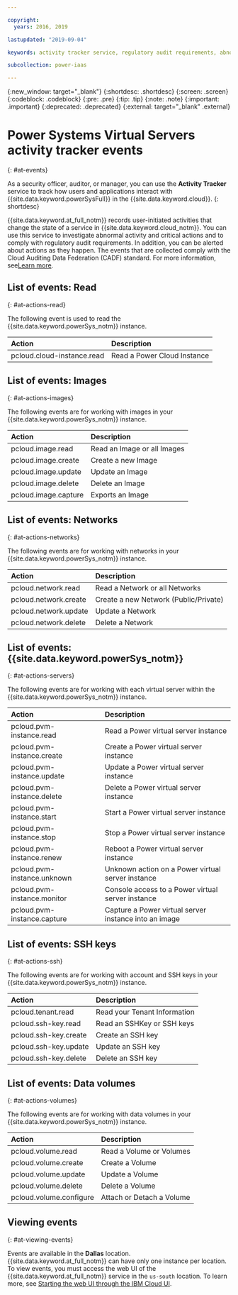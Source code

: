 ```yaml
---

copyright:
  years: 2016, 2019

lastupdated: "2019-09-04"

keywords: activity tracker service, regulatory audit requirements, abnormal activity

subcollection: power-iaas

---
```


{:new_window: target="_blank"}
{:shortdesc: .shortdesc}
{:screen: .screen}
{:codeblock: .codeblock}
{:pre: .pre}
{:tip: .tip}
{:note: .note}
{:important: .important}
{:deprecated: .deprecated}
{:external: target="_blank" .external}

# Power Systems Virtual Servers activity tracker events
{: #at-events}

As a security officer, auditor, or manager, you can use the **Activity Tracker** service to track how users and applications interact with {{site.data.keyword.powerSysFull}} in the {{site.data.keyword.cloud}}.
{: shortdesc}

{{site.data.keyword.at_full_notm}} records user-initiated activities that change the state of a service in {{site.data.keyword.cloud_notm}}. You can use this service to investigate abnormal activity and critical actions and to comply with regulatory audit requirements. In addition, you can be alerted about actions as they happen. The events that are collected comply with the Cloud Auditing Data Federation (CADF) standard. For more information, see[Learn more](/docs/services/Activity-Tracker-with-LogDNA?topic=logdnaat-getting-started#getting-started).

## List of events: Read
{: #at-actions-read}

The following event is used to read the {{site.data.keyword.powerSys_notm}} instance.

| Action                     | Description                     |
|:---------------------------|:--------------------------------|
| pcloud.cloud-instance.read | Read a Power Cloud Instance     |

## List of events: Images
{: #at-actions-images}

The following events are for working with images in your {{site.data.keyword.powerSys_notm}} instance.

| Action                     | Description                     |
|:---------------------------|:--------------------------------|
| pcloud.image.read          | Read an Image or all Images     |
| pcloud.image.create        | Create a new Image              |
| pcloud.image.update        | Update an Image                 |
| pcloud.image.delete        | Delete an Image                 |
| pcloud.image.capture       | Exports an Image                |

## List of events: Networks
{: #at-actions-networks}

The following events are for working with networks in your {{site.data.keyword.powerSys_notm}} instance.

| Action                     | Description                           |
|:---------------------------|:--------------------------------------|
| pcloud.network.read        | Read a Network or all Networks        |
| pcloud.network.create      | Create a new Network (Public/Private) |
| pcloud.network.update      | Update a Network                      |
| pcloud.network.delete      | Delete a Network                      |

## List of events: {{site.data.keyword.powerSys_notm}}
{: #at-actions-servers}

The following events are for working with each virtual server within the {{site.data.keyword.powerSys_notm}} instance.

| Action                        | Description                          |
|:------------------------------|:-------------------------------------|
| pcloud.pvm-instance.read      | Read a Power virtual server instance                  |
| pcloud.pvm-instance.create    | Create a Power virtual server instance                |
| pcloud.pvm-instance.update    | Update a Power virtual server instance                |
| pcloud.pvm-instance.delete    | Delete a Power virtual server instance                |
| pcloud.pvm-instance.start     | Start a Power virtual server instance                 |
| pcloud.pvm-instance.stop      | Stop a Power virtual server instance                  |
| pcloud.pvm-instance.renew     | Reboot a Power virtual server instance                |
| pcloud.pvm-instance.unknown   | Unknown action on a Power virtual server instance     |
| pcloud.pvm-instance.monitor   | Console access to a Power virtual server instance     |
| pcloud.pvm-instance.capture   | Capture a Power virtual server instance into an image |

## List of events: SSH keys
{: #at-actions-ssh}

The following events are for working with account and SSH keys in your {{site.data.keyword.powerSys_notm}} instance.

| Action                   | Description                 |
|:-------------------------|:----------------------------|
| pcloud.tenant.read       | Read your Tenant Information|
| pcloud.ssh-key.read      | Read an SSHKey or SSH keys  |
| pcloud.ssh-key.create    | Create an SSH key           |
| pcloud.ssh-key.update    | Update an SSH key           |
| pcloud.ssh-key.delete    | Delete an SSH key           |

## List of events: Data volumes
{: #at-actions-volumes}

The following events are for working with data volumes in your {{site.data.keyword.powerSys_notm}} instance.

| Action                   | Description                 |
|:-------------------------|:----------------------------|
| pcloud.volume.read       | Read a Volume or Volumes    |
| pcloud.volume.create     | Create a Volume            |
| pcloud.volume.update     | Update a Volume            |
| pcloud.volume.delete     | Delete a Volume            |
| pcloud.volume.configure  | Attach or Detach a Volume   |

## Viewing events
{: #at-viewing-events}

Events are available in the **Dallas** location. {{site.data.keyword.at_full_notm}} can have only one instance per location. To view events, you must access the web UI of the {{site.data.keyword.at_full_notm}} service in the `us-south` location. To learn more, see [Starting the web UI through the IBM Cloud UI](/docs/services/Activity-Tracker-with-LogDNA?topic=logdnaat-launch#launch_step2).

